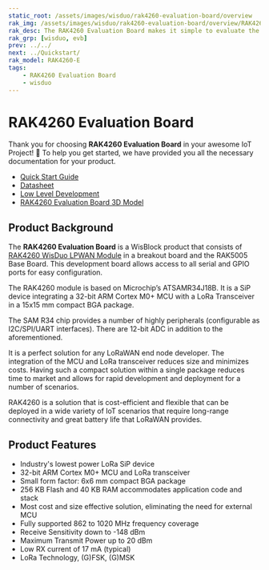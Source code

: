 ```yaml
---
static_root: /assets/images/wisduo/rak4260-evaluation-board/overview
rak_img: /assets/images/wisduo/rak4260-evaluation-board/overview/RAK4260_Evaluation_home.png
rak_desc: The RAK4260 Evaluation Board makes it simple to evaluate the RAK4260 Stamp Module. The base board allows to test WisBlock Sensor and WisBlock IO modules.
rak_grp: [wisduo, evb]
prev: ../../
next: ../Quickstart/
rak_model: RAK4260-E
tags:
    - RAK4260 Evaluation Board
    - wisduo
---
```


# RAK4260 Evaluation Board
Thank you for choosing **RAK4260 Evaluation Board** in your awesome IoT Project! 🎉 To help you get started, we have provided you all the necessary documentation for your product.

* [Quick Start Guide](../Quickstart/)
* [Datasheet](../Datasheet/)
* [Low Level Development](../Low-Level-Development/)
* [RAK4260 Evaluation Board 3D Model](https://downloads.rakwireless.com/3D_File/WisDuo/RAK4260_EVALUATION_BOARD.stp)

## Product Background

The **RAK4260 Evaluation Board** is a WisBlock product that consists of [RAK4260 WisDuo LPWAN Module](https://store.rakwireless.com/products/rak4260-lora-module) in a breakout board and the RAK5005 Base Board. This development board allows access to all serial and GPIO ports for easy configuration.

The RAK4260 module is based on Microchip’s ATSAMR34J18B. It is a SiP device integrating a 32-bit ARM Cortex M0+ MCU with a LoRa Transceiver in a 15x15&nbsp;mm compact BGA package.

The SAM R34 chip provides a number of highly peripherals (configurable as I2C/SPI/UART interfaces). There are 12-bit ADC in addition to the aforementioned.

It is a perfect solution for any LoRaWAN end node developer. The integration of the MCU and LoRa transceiver reduces size and minimizes costs. Having such a compact solution within a single package reduces time to market and allows for rapid development and deployment for a number of scenarios.

RAK4260 is a solution that is cost-efficient and flexible that can be deployed in a wide variety of IoT scenarios that require long-range connectivity and great battery life that LoRaWAN provides.

## Product Features

- Industry's lowest power LoRa SiP device
- 32-bit ARM Cortex M0+ MCU and LoRa transceiver
- Small form factor: 6x6&nbsp;mm compact BGA package
- 256&nbsp;KB Flash and 40&nbsp;KB RAM accommodates application code and stack
- Most cost and size effective solution, eliminating the need for external MCU
- Fully supported 862 to 1020&nbsp;MHz frequency coverage
- Receive Sensitivity down to -148&nbsp;dBm
- Maximum Transmit Power up to 20&nbsp;dBm
- Low RX current of 17&nbsp;mA (typical)
- LoRa Technology, (G)FSK, (G)MSK
